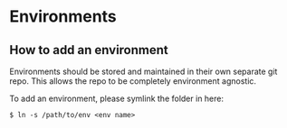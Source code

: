# Environments

## How to add an environment
Environments should be stored and maintained in their own separate git repo. This allows the repo to be completely environment agnostic.

To add an environment, please symlink the folder in here:

```$ ln -s /path/to/env <env name>```